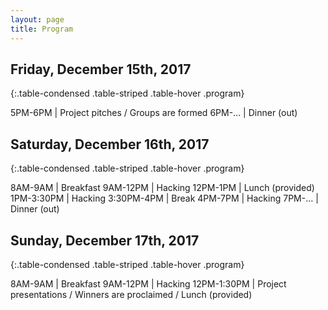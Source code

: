 ```yaml
---
layout: page
title: Program
---
```


## Friday, December 15th, 2017

{:.table-condensed .table-striped .table-hover .program}

5PM-6PM | Project pitches / Groups are formed
6PM-... | Dinner (out)


## Saturday, December 16th, 2017

{:.table-condensed .table-striped .table-hover .program}

8AM-9AM | Breakfast
9AM-12PM | Hacking
12PM-1PM | Lunch (provided)
1PM-3:30PM | Hacking
3:30PM-4PM | Break
4PM-7PM | Hacking
7PM-... | Dinner (out)


## Sunday, December 17th, 2017

{:.table-condensed .table-striped .table-hover .program}

8AM-9AM | Breakfast
9AM-12PM | Hacking
12PM-1:30PM | Project presentations / Winners are proclaimed / Lunch (provided)
